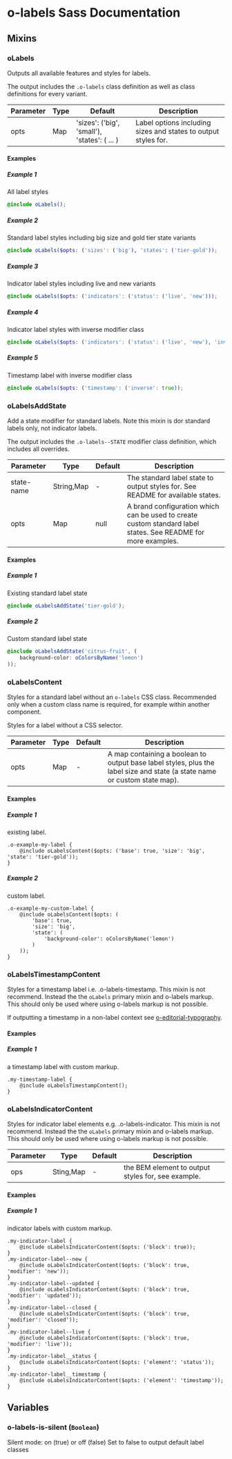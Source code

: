 # o-labels Sass Documentation
## Mixins
### oLabels
Outputs all available features and styles for labels.


The output includes the `.o-labels` class definition as well as class definitions for every variant.

| Parameter | Type | Default | Description |
| ---- | ---- | ------- | ----------- |
| opts | Map | 'sizes': ('big', 'small'), 'states': ( ... ) |Label options including sizes and states to output styles for. |
#### Examples
##### Example 1
All label styles

```scss
@include oLabels();
```
##### Example 2
Standard label styles including big size and gold tier state variants

```scss
@include oLabels($opts: ('sizes': ('big'), 'states': ('tier-gold'));
```
##### Example 3
Indicator label styles including live and new variants

```scss
@include oLabels($opts: ('indicators': ('status': ('live', 'new')));
```
##### Example 4
Indicator label styles with inverse modifier class

```scss
@include oLabels($opts: ('indicators': ('status': ('live', 'new'), 'inverse': true));
```
##### Example 5
Timestamp label with inverse modifier class

```scss
@include oLabels($opts: ('timestamp': ('inverse': true));
```
### oLabelsAddState
Add a state modifier for standard labels.
Note this mixin is dor standard labels only, not indicator labels.


The output includes the `.o-labels--STATE` modifier class definition, which includes all overrides.

| Parameter | Type | Default | Description |
| ---- | ---- | ------- | ----------- |
| state-name | String,Map | - |The standard label state to output styles for. See README for available states. |
| opts | Map | null |A brand configuration which can be used to create custom standard label states. See README for more examples. |
#### Examples
##### Example 1
Existing standard label state

```scss
@include oLabelsAddState('tier-gold');
```
##### Example 2
Custom standard label state

```scss
@include oLabelsAddState('citrus-fruit', (
    background-color: oColorsByName('lemon')
));
```
### oLabelsContent
Styles for a standard label without an `o-labels` CSS class.
Recommended only when a custom class name is required, for example within another component.

Styles for a label without a CSS selector.

| Parameter | Type | Default | Description |
| ---- | ---- | ------- | ----------- |
| opts | Map | - |A map containing a boolean to output base label styles, plus the label size and state (a state name or custom state map). |
#### Examples
##### Example 1
existing label.

```An
.o-example-my-label {
	@include oLabelsContent($opts: ('base': true, 'size': 'big', 'state': 'tier-gold'));
}
```
##### Example 2
custom label.

```A
.o-example-my-custom-label {
	@include oLabelsContent($opts: (
		'base': true,
		'size': 'big',
		'state': (
			'background-color': oColorsByName('lemon')
		)
	));
}
```
### oLabelsTimestampContent
Styles for a timestamp label i.e. .o-labels-timestamp.
This mixin is not recommend. Instead the the `oLabels` primary mixin and
o-labels markup. This should only be used where using o-labels markup is
not possible.

If outputting a timestamp in a non-label context see
[o-editorial-typography](https://registry.origami.ft.com/components/o-editorial-typography).


#### Examples
##### Example 1
a timestamp label with custom markup.

```Output
.my-timestamp-label {
    @include oLabelsTimestampContent();
}
```
### oLabelsIndicatorContent
Styles for indicator label elements e.g. .o-labels-indicator.
This mixin is not recommend. Instead the the `oLabels` primary mixin and
o-labels markup. This should only be used where using o-labels markup is
not possible.


| Parameter | Type | Default | Description |
| ---- | ---- | ------- | ----------- |
| ops | Sting,Map | - |the BEM element to output styles for, see example. |
#### Examples
##### Example 1
indicator labels with custom markup.

```Output
.my-indicator-label {
    @include oLabelsIndicatorContent($opts: ('block': true));
}
.my-indicator-label--new {
    @include oLabelsIndicatorContent($opts: ('block': true, 'modifier': 'new'));
}
.my-indicator-label--updated {
    @include oLabelsIndicatorContent($opts: ('block': true, 'modifier': 'updated'));
}
.my-indicator-label--closed {
    @include oLabelsIndicatorContent($opts: ('block': true, 'modifier': 'closed'));
}
.my-indicator-label--live {
    @include oLabelsIndicatorContent($opts: ('block': true, 'modifier': 'live'));
}
.my-indicator-label__status {
    @include oLabelsIndicatorContent($opts: ('element': 'status'));
}
.my-indicator-label__timestamp {
    @include oLabelsIndicatorContent($opts: ('element': 'timestamp'));
}
```
## Variables
### o-labels-is-silent (`Boolean`)
Silent mode: on (true) or off (false)
Set to false to output default label classes


